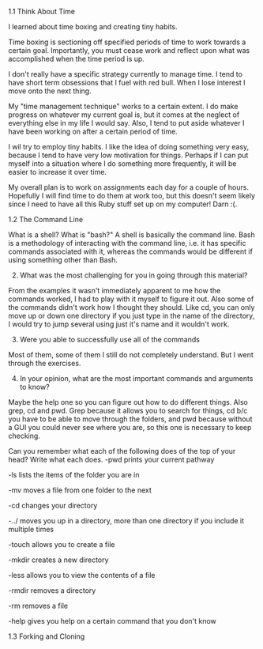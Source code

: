 1.1 Think About Time

I learned about time boxing and creating tiny habits.

Time boxing is sectioning off specified periods of time to work towards a certain goal. Importantly, you must cease work and reflect upon what was accomplished when the time period is up.

I don't really have a specific strategy currently to manage time. I tend to have short term obsessions that I fuel with red bull. When I lose interest I move onto the next thing.

My "time management technique" works to a certain extent. I do make progress on whatever my current goal is, but it comes at the neglect of everything else in my life I would say. Also, I tend to put aside whatever I have been working on after a certain period of time.

I wil try to employ tiny habits. I like the idea of doing something very easy, because I tend to have very low motivation for things. Perhaps if I can put myself into a situation where I do something more frequently, it will be easier to increase it over time.

My overall plan is to work on assignments each day for a couple of hours. Hopefully I will find time to do them at work too, but this doesn't seem likely since I need to have all this Ruby stuff set up on my computer! Darn :(.

1.2 The Command Line

What is a shell? What is "bash?"
A shell is basically the command line. Bash is a methodology of interacting with the command line, i.e. it has specific commands associated with it, whereas the commands would be different if using something other than Bash.

2. What was the most challenging for you in going through this material?

From the examples it wasn't immediately apparent to me how the commands worked, I had to play with it myself to figure it out. Also some of the commands didn't work how I thought they should. Like cd, you can only move up or down one directory if you just type in the name of the directory, I would try to jump several using just it's name and it wouldn't work.

3. Were you able to successfully use all of the commands

Most of them, some of them I still do not completely understand. But I went through the exercises.

4. In your opinion, what are the most important commands and arguments to know?

Maybe the help one so you can figure out how to do different things. Also grep, cd and pwd. Grep because it allows you to search for things, cd b/c you have to be able to move through the folders, and pwd because without a GUI you could never see where you are, so this one is necessary to keep checking.

Can you remember what each of the following does of the top of your head? Write what each does.
-pwd prints your current pathway

-ls lists the items of the folder you are in

-mv moves a file from one folder to the next

-cd changes your directory

-../ moves you up in a directory, more than one directory if you include it multiple times

-touch allows you to create a file

-mkdir creates a new directory

-less allows you to view the contents of a file

-rmdir removes a directory

-rm removes a file

-help gives you help on a certain command that you don't know


1.3 Forking and Cloning